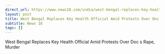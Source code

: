 ```yaml
---
direct_url: https://www.news18.com/india/west-bengal-replaces-key-health-official-amid-protests-over-docs-rape-murder-9013575.html
layout: post
title: West Bengal Replaces Key Health Official Amid Protests Over Doc s Rape, Murder
subtitle: News 18
tags: []
---
```


West Bengal Replaces Key Health Official Amid Protests Over Doc s Rape, Murder
